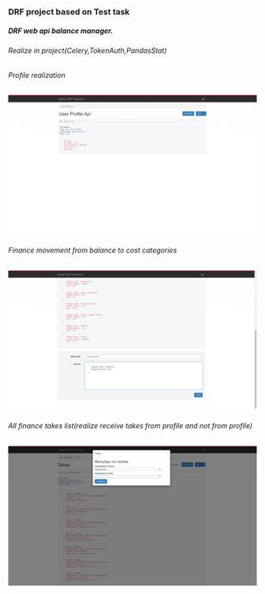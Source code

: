 <h3>DRF project based on Test task</h3>
<h5>DRF web api balance manager.</h5>
<h6>Realize in project(Celery,TokenAuth,PandasStat)</h6>
<h6>Profile realization</h6>
<img src = 'scr.png'>
<h6>Finance movement from balance to cost categories</h6>
<img src = 'scr2.png'>
<h6>All finance takes list(realize receive takes from profile and not from profile)</h6>
<img src = 'scr3.png'>
